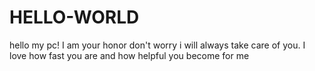 # HELLO-WORLD

hello my pc!
I am your honor don't worry i will always take care of you. I love how fast you are and how helpful you become for me
